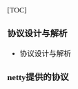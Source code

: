 <span  style="font-family: Simsun,serif; font-size: 17px; ">

[TOC]

### 协议设计与解析

- 协议设计与解析

### netty提供的协议

</span>